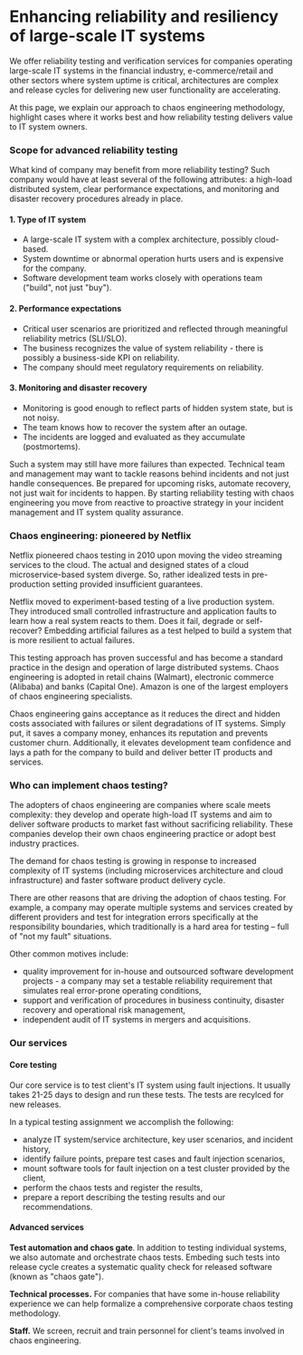 # Enhancing reliability and resiliency of large-scale IT systems

We offer reliability testing and verification services for companies
operating large-scale IT systems in the financial industry,
e-commerce/retail and other sectors where system uptime is critical,
architectures are complex and release cycles for delivering new user
functionality are accelerating.

At this page, we explain our approach to chaos engineering methodology,
highlight cases where it works best and how reliability testing delivers
value to IT system owners.

### Scope for advanced reliability testing 

What kind of company may benefit from more reliability testing? Such company 
would have at least several of the following attributes: 
a high-load distributed system, 
clear performance expectations, and 
monitoring and disaster recovery procedures already in place.

#### 1. Type of IT system

- A large-scale IT system with a complex architecture, possibly cloud-based.
- System downtime or abnormal operation hurts users and is expensive for the company.
- Software development team works closely with operations team ("build", not just "buy").

#### 2. Performance expectations

- Critical user scenarios are prioritized and reflected through meaningful reliability metrics (SLI/SLO).
- The business recognizes the value of system reliability - there is possibly a business-side KPI on reliability.
- The company should meet regulatory requirements on reliability.

#### 3. Monitoring and disaster recovery

- Monitoring is good enough to reflect parts of hidden system state, but is not noisy.
- The team knows how to recover the system after an outage.
- The incidents are logged and evaluated as they accumulate (postmortems).

Such a system may still have more failures than expected. Technical team and management may want to tackle reasons behind incidents and not just handle consequences. Be prepared for upcoming risks, automate recovery, not just wait for incidents to happen. By starting reliability testing with chaos engineering you move from reactive to proactive strategy in your incident management and IT system quality assurance.

### Chaos engineering: pioneered by Netflix

Netflix pioneered chaos testing in 2010 upon moving the video streaming
services to the cloud. The actual and designed states of a
cloud microservice-based system diverge. So, rather idealized tests in pre-production
setting provided insufficient guarantees.

Netflix moved to experiment-based testing of a live production system.
They introduced small controlled infrastructure and application faults to learn how a real system reacts to them. Does it fail, degrade or self-recover?  Embedding artificial failures as a test helped to build a system that is more resilient to actual failures.

This testing approach has proven successful and has become a standard
practice in the design and operation of large distributed systems. Chaos
engineering is adopted in retail chains (Walmart),
electronic commerce (Alibaba) and banks (Capital One). Amazon is one of
the largest employers of chaos engineering specialists.

Chaos engineering gains acceptance as it reduces the direct and
hidden costs associated with failures or silent degradations of IT
systems. Simply put, it saves a company money, enhances its reputation
and prevents customer churn. Additionally, it elevates development team confidence 
and lays a path for the company to build and deliver better IT products and services.


### Who can implement chaos testing?

The adopters of chaos engineering are companies where scale meets
complexity: they develop and operate high-load IT systems and aim to
deliver software products to market fast without sacrificing reliability. 
These companies develop their own chaos engineering practice or adopt 
best industry practices.

The demand for chaos testing is growing in response to increased
complexity of IT systems (including microservices architecture and cloud
infrastructure) and faster software product delivery cycle.

There are other reasons that are driving the adoption of chaos testing.
For example, a company may operate multiple systems and services created by
different providers and test for integration errors specifically at the
responsibility boundaries, which traditionally is a hard area for testing 
– full of "not my fault" situations. 

Other common motives include:

- quality improvement for in-house and outsourced software development projects - a company may set a testable reliability requirement that simulates real error-prone operating conditions,
- support and verification of procedures in business continuity, disaster recovery and operational risk management,
- independent audit of IT systems in mergers and acquisitions.

### Our services

#### Core testing

Our core service is to test client's IT system using fault injections. It usually takes 21-25 days to design and run these tests. The tests are recylced for new releases.

In a typical testing assignment we accomplish the following:

- analyze IT system/service architecture, key user scenarios, and incident history,
- identify failure points, prepare test cases and fault injection scenarios,
- mount software tools for fault injection on a test cluster provided by the client,
- perform the chaos tests and register the results,
- prepare a report describing the testing results and our recommendations.

<!-- The execution cycle for our core testing service is shown in the chart
below. -->

#### Advanced services 

**Test automation and chaos gate**. In addition to testing individual systems, we also automate and orchestrate chaos tests. Embeding such tests into release cycle 
creates a systematic quality check for released software (known as "chaos gate").

**Technical processes.** For companies that have some in-house reliability
experience we can help formalize a comprehensive corporate chaos testing methodology.

**Staff.** We screen, recruit and train personnel for client's teams involved in chaos engineering.
